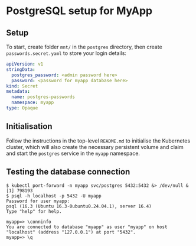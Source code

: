# PostgreSQL setup for MyApp

## Setup

To start, create folder `mnt/` in the `postgres` directory, then create `passwords.secret.yaml` to store your login details:

```yaml
apiVersion: v1
stringData:
  postgres_password: <admin password here>
  password: <password for myapp database here>
kind: Secret
metadata:
  name: postgres-passwords
  namespace: myapp
type: Opaque
```

## Initialisation

Follow the instructions in the top-level `README.md` to initialise the Kubernetes cluster, which will also create the necessary persistent volume and claim and start the `postgres` service in the `myapp` namespace.

## Testing the database connection

```console
$ kubectl port-forward -n myapp svc/postgres 5432:5432 &> /dev/null &
[1] 798193
$ psql -h localhost -p 5432 -U myapp
Password for user myapp: 
psql (16.3 (Ubuntu 16.3-0ubuntu0.24.04.1), server 16.4)
Type "help" for help.

myapp=> \conninfo
You are connected to database "myapp" as user "myapp" on host "localhost" (address "127.0.0.1") at port "5432".
myapp=> \q
```

